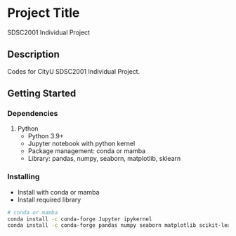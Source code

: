 # Project Title

SDSC2001 Individual Project

## Description

Codes for CityU SDSC2001 Individual Project.

## Getting Started

### Dependencies

1. Python
   * Python 3.9+
   * Jupyter notebook with python kernel
   * Package management: conda or mamba
   * Library: pandas, numpy, seaborn, matplotlib, sklearn

### Installing

* Install with conda or mamba
* Install required library

```bash
# conda or mamba
conda install -c conda-forge Jupyter ipykernel
conda install -c conda-forge pandas numpy seaborn matplotlib scikit-learn
```
